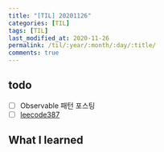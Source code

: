 ```yaml
---
title: "[TIL] 20201126"
categories: [TIL]
tags: [TIL]
last_modified_at: 2020-11-26
permalink: /til/:year/:month/:day/:title/
comments: true
---
```

## todo
- [ ] Observable 패턴 포스팅
- [ ] [leecode387](https://leetcode.com/problems/first-unique-character-in-a-string/)

## What I learned
